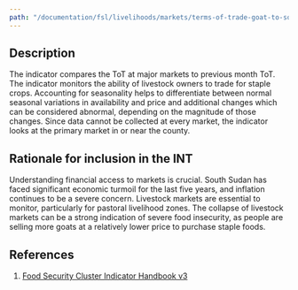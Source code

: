 ```yaml
---
path: "/documentation/fsl/livelihoods/markets/terms-of-trade-goat-to-sorghum/"
---
```


## Description

The indicator compares the ToT at major markets to previous month ToT. The indicator monitors the ability of livestock owners to trade for staple crops. Accounting for seasonality helps to differentiate between normal seasonal variations in availability and price and additional changes which can be considered abnormal, depending on the magnitude of those changes. Since data cannot be collected at every market, the indicator looks at the primary market in or near the county.

## Rationale for inclusion in the INT

Understanding financial access to markets is crucial. South Sudan has faced significant economic turmoil for the last five years, and inflation continues to be a severe concern. Livestock markets are essential to monitor, particularly for pastoral livelihood zones. The collapse of livestock markets can be a strong indication of severe food insecurity, as people are selling more goats at a relatively lower price to purchase staple foods.

## References

1. [Food Security Cluster Indicator Handbook v3](http://dataviz.vam.wfp.org%3Bhttp//climis-southsudan.org)